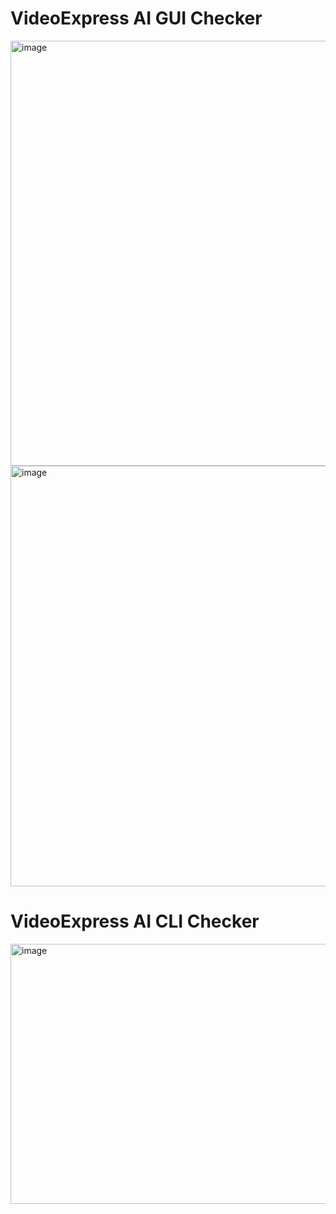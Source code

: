 # VideoExpress AI GUI Checker

<img width="918" height="680" alt="image" src="https://github.com/user-attachments/assets/e0be1d0f-a392-40a2-8054-a232f0ab5b87" />

<img width="912" height="673" alt="image" src="https://github.com/user-attachments/assets/6bb491e0-5275-4d9f-9dac-d7f8f9795c3d" />


# VideoExpress AI CLI Checker
<img width="1039" height="416" alt="image" src="https://github.com/user-attachments/assets/7ca9bb24-360e-4fee-8269-2da994fd98b6" />
